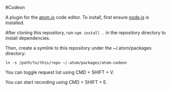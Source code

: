 #Codeon

A plugin for the [atom.io](https://atom.io) code editor. To install, first ensure [node.js](https://nodejs.org) is installed.

After cloning this repository, run `npm install .` in the repository directory to install dependencies.

Then, create a symlink to this repository under the ~/.atom/packages directory:
```
ln -s /path/to/this/repo ~/.atom/packages/atom-codeon
```

You can toggle request list using CMD + SHIFT + V.

You can start recording using CMD + SHIFT + E.
